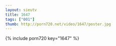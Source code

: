 ```yaml
--- 
layout: sieutv
title: 1647
tags: ["001"]
thumb: http://porn720.net/video/1647/poster.jpg
---
```

{% include porn720 key="1647" %} 
